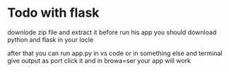 # Todo with flask
 
downlode zip file and extract it 
before run his app you should download python and flask in your locle


after that you can run app.py in vs code or in something else
and terminal give output as port  click it and in browa=ser your app will work

